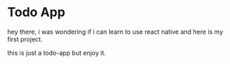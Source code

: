 # Todo App

hey there,
i was wondering if i can learn to use react native and here is my first project.

this is just a todo-app but enjoy it.
